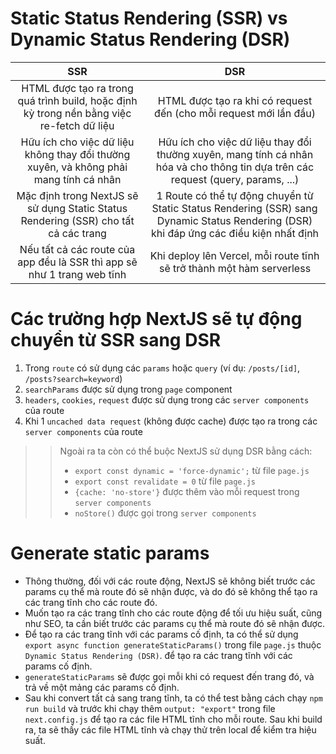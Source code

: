# Static Status Rendering (SSR) vs Dynamic Status Rendering (DSR)
| SSR | DSR |
|:---:|:---:|
| HTML được tạo ra trong quá trình build, hoặc định kỳ trong nền bằng việc re-fetch dữ liệu | HTML được tạo ra khi có request đến (cho mỗi request mới lần đầu) |
| Hữu ích cho việc dữ liệu không thay đổi thường xuyên, và không phải mang tính cá nhân | Hữu ích cho việc dữ liệu thay đổi thường xuyên, mang tính cá nhân hóa và cho thông tin dựa trên các request (query, params, ...) |
| Mặc định trong NextJS sẽ sử dụng Static Status Rendering (SSR) cho tất cả các trang | 1 Route có thể tự động chuyển từ Static Status Rendering (SSR) sang Dynamic Status Rendering (DSR) khi đáp ứng các điều kiện nhất định |
| Nếu tất cả các route của app đều là SSR thì app sẽ như 1 trang web tĩnh | Khi deploy lên Vercel, mỗi route tĩnh sẽ trở thành một hàm serverless |

# Các trường hợp NextJS sẽ tự động chuyển từ SSR sang DSR
1. Trong `route` có sử dụng các `params` hoặc `query` (ví dụ: `/posts/[id]`, `/posts?search=keyword`)
2. `searchParams` được sử dụng trong `page` component
3. `headers`, `cookies`, `request` được sử dụng trong các `server components` của route
4. Khi 1 `uncached data request` (không được cache) được tạo ra trong các `server components` của route

>> Ngoài ra ta còn có thể buộc NextJS sử dụng DSR bằng cách:
>> - `export const dynamic = 'force-dynamic';` từ file `page.js`
>> - `export const revalidate = 0` từ file `page.js`
>> - `{cache: 'no-store'}` được thêm vào mỗi request trong `server components`
>> - `noStore()` được gọi trong `server components`

# Generate static params
- Thông thường, đối với các route động, NextJS sẽ không biết trước các params cụ thể mà route đó sẽ nhận được, và do đó sẽ không thể tạo ra các trang tĩnh cho các route đó.
- Muốn tạo ra các trang tĩnh cho các route động để tối ưu hiệu suất, cũng như SEO, ta cần biết trước các params cụ thể mà route đó sẽ nhận được.
- Để tạo ra các trang tĩnh với các params cố định, ta có thể sử dụng `export async function generateStaticParams()` trong file `page.js` thuộc `Dynamic Status Rendering (DSR)`. để tạo ra các trang tĩnh với các params cố định.
- `generateStaticParams` sẽ được gọi mỗi khi có request đến trang đó, và trả về một mảng các params cố định.
- Sau khi convert tất cả sang trang tĩnh, ta có thể test bằng cách chạy `npm run build` và trước khi chạy thêm `output: "export"` trong file `next.config.js` để tạo ra các file HTML tĩnh cho mỗi route. Sau khi build ra, ta sẽ thấy các file HTML tĩnh và chạy thử trên local để kiểm tra hiệu suất.